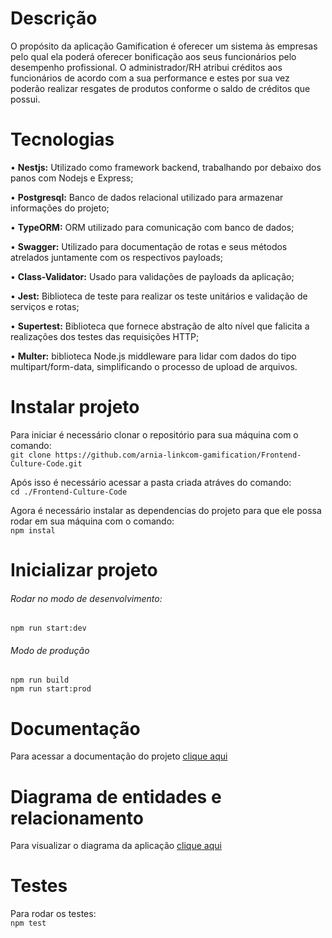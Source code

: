# Descrição
O propósito da aplicação Gamification é oferecer um sistema às empresas pelo qual ela poderá oferecer bonificação aos seus funcionários pelo desempenho profissional. O administrador/RH atribui créditos aos funcionários de acordo com a sua performance e estes por sua vez poderão realizar resgates de produtos conforme o saldo de créditos que possui.

# Tecnologias
•	<b>Nestjs:</b> Utilizado como framework backend, trabalhando por debaixo dos panos com Nodejs e Express;<br>

•	<b>Postgresql:</b> Banco de dados relacional utilizado para armazenar informações do projeto;<br>

•	<b>TypeORM:</b> ORM utilizado para comunicação com banco de dados;<br>

•	<b>Swagger:</b> Utilizado para documentação de rotas e seus métodos atrelados juntamente com os respectivos payloads;<br>

•	<b>Class-Validator:</b> Usado para validações de payloads da aplicação;<br>

•	<b>Jest:</b> Biblioteca de teste para realizar os teste unitários e validação de serviços e rotas;<br>

•	<b>Supertest:</b> Biblioteca que fornece abstração de alto nível que falicita a realizações dos testes das requisições HTTP;<br>

•	<b>Multer:</b> biblioteca Node.js middleware para lidar com dados do tipo multipart/form-data, simplificando o processo de upload de arquivos.<br>

# Instalar projeto
Para iniciar é necessário clonar o repositório para sua máquina com o comando:<br>
`git clone https://github.com/arnia-linkcom-gamification/Frontend-Culture-Code.git`<br>

Após isso é necessário acessar a pasta criada atráves do comando:<br>
`cd ./Frontend-Culture-Code`<br>

Agora é necessário instalar as dependencias do projeto para que ele possa rodar em sua máquina com o comando:<br>
`npm instal`

# Inicializar projeto
###### Rodar no modo de desenvolvimento:
`npm run start:dev`

###### Modo de produção
`npm run build`<br>
`npm run start:prod`

# Documentação
Para acessar a documentação do projeto [clique aqui](https://backend-culture-code-production.up.railway.app/docs) 

# Diagrama de entidades e relacionamento
Para visualizar o diagrama da aplicação [clique aqui](https://github.com/arnia-linkcom-gamification/Backend-Culture-Code/assets/116851717/6b4bd259-786a-4705-858a-f065bbcf8fb1)	

# Testes
Para rodar os testes:<br>
`npm test`
